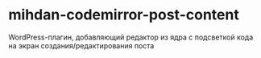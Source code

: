 # mihdan-codemirror-post-content
WordPress-плагин, добавляющий редактор из ядра с подсветкой кода на экран создания/редактирования поста
